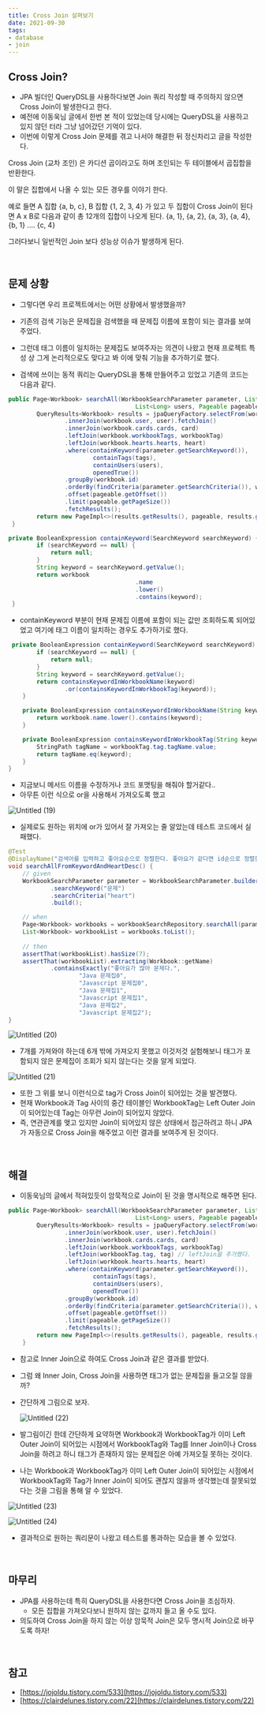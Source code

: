```yaml
---
title: Cross Join 살펴보기
date: 2021-09-30  
tags:
- database
- join
---
```


## Cross Join?

- JPA 빌더인 QueryDSL을 사용하다보면 Join 쿼리 작성할 때 주의하지 않으면 Cross Join이 발생한다고 한다.
- 예전에 이동욱님 글에서 한번 본 적이 있었는데 당시에는 QueryDSL을 사용하고 있지 않던 터라 그냥 넘어갔던 기억이 있다.
- 이번에 이렇게 Cross Join 문제를 겪고 나서야 해결한 뒤 정신차리고 글을 작성한다.

Cross Join (교차 조인) 은 카디션 곱이라고도 하며 조인되는 두 테이블에서 곱집합을 반환한다.

이 말은 집합에서 나올 수 있는 모든 경우를 이야기 한다.

예로 들면 A 집합 {a, b, c}, B 집합 {1, 2, 3, 4} 가 있고 두 집합이 Cross Join이 된다면 A x B로 다음과 같이 총 12개의 집합이 나오게 된다.
{a, 1}, {a, 2}, {a, 3}, {a, 4}, {b, 1} .... {c, 4}

그러다보니 일반적인 Join 보다 성능상 이슈가 발생하게 된다.

<br/>

## 문제 상황

- 그렇다면 우리 프로젝트에서는 어떤 상황에서 발생했을까?

- 기존의 검색 기능은 문제집을 검색했을 때 문제집 이름에 포함이 되는 결과를 보여주었다.
- 그런데 태그 이름이 일치하는 문제집도 보여주자는 의견이 나왔고 현재 프로젝트 특성 상 그게 논리적으로도 맞다고 봐 이에 맞춰 기능을 추가하기로 했다.

- 검색에 쓰이는 동적 쿼리는 QueryDSL을 통해 만들어주고 있었고 기존의 코드는 다음과 같다.

```java
public Page<Workbook> searchAll(WorkbookSearchParameter parameter, List<Long> tags,
                                    List<Long> users, Pageable pageable) {
        QueryResults<Workbook> results = jpaQueryFactory.selectFrom(workbook)
                .innerJoin(workbook.user, user).fetchJoin()
                .innerJoin(workbook.cards.cards, card)
                .leftJoin(workbook.workbookTags, workbookTag)
                .leftJoin(workbook.hearts.hearts, heart)
                .where(containKeyword(parameter.getSearchKeyword()),
                        containTags(tags),
                        containUsers(users),
                        openedTrue())
                .groupBy(workbook.id)
                .orderBy(findCriteria(parameter.getSearchCriteria()), workbook.id.asc())
                .offset(pageable.getOffset())
                .limit(pageable.getPageSize())
                .fetchResults();
        return new PageImpl<>(results.getResults(), pageable, results.getTotal());
 }

private BooleanExpression containKeyword(SearchKeyword searchKeyword) {
        if (searchKeyword == null) {
            return null;
        }
        String keyword = searchKeyword.getValue();
        return workbook
									.name
									.lower()
									.contains(keyword);
 }
```

- containKeyword 부분이 현재 문제집 이름에 포함이 되는 값만 조회하도록 되어있었고 여기에 태그 이름이 일치하는 경우도 추가하기로 했다.

```java
 private BooleanExpression containKeyword(SearchKeyword searchKeyword) {
        if (searchKeyword == null) {
            return null;
        }
        String keyword = searchKeyword.getValue();
        return containsKeywordInWorkbookName(keyword)
                .or(containsKeywordInWorkbookTag(keyword));
    }

    private BooleanExpression containsKeywordInWorkbookName(String keyword) {
        return workbook.name.lower().contains(keyword);
    }

    private BooleanExpression containsKeywordInWorkbookTag(String keyword) {
        StringPath tagName = workbookTag.tag.tagName.value;
        return tagName.eq(keyword);
    }
}
```

- 지금보니 메서드 이름을 수정하거나 코드 포맷팅을 해줘야 할거같다..
- 아무튼 이런 식으로 or을 사용해서 가져오도록 했고

![Untitled (19)](https://user-images.githubusercontent.com/62014888/145753361-17a52122-7dd3-452e-86d3-09c1afaf4145.png)



- 실제로도 원하는 위치에 or가 있어서 잘 가져오는 줄 알았는데 테스트 코드에서 실패했다.

```java
@Test
@DisplayName("검색어를 입력하고 좋아요순으로 정렬한다. 좋아요가 같다면 id순으로 정렬한다.")
void searchAllFromKeywordAndHeartDesc() {
    // given
    WorkbookSearchParameter parameter = WorkbookSearchParameter.builder()
            .searchKeyword("문제")
            .searchCriteria("heart")
            .build();

    // when
    Page<Workbook> workbooks = workbookSearchRepository.searchAll(parameter, null, null, parameter.toPageRequest());
    List<Workbook> workbookList = workbooks.toList();
    
    // then
    assertThat(workbookList).hasSize(7);
    assertThat(workbookList).extracting(Workbook::getName)
            .containsExactly("좋아요가 많아 문제다.",
                    "Java 문제집0",
                    "Javascript 문제집0",
                    "Java 문제집1",
                    "Javascript 문제집1",
                    "Java 문제집2",
                    "Javascript 문제집2");
}
```

![Untitled (20)](https://user-images.githubusercontent.com/62014888/145753391-420df9f4-5d75-4f91-a11b-2c30e5f86d46.png)

- 7개를 가져와야 하는데 6개 밖에 가져오지 못했고 이것저것 실험해보니 태그가 포함되지 않은 문제집이 조회가 되지 않는다는 것을 알게 되었다.

![Untitled (21)](https://user-images.githubusercontent.com/62014888/145753398-c02cc4e8-5111-4618-acb9-70c64e12b5ad.png)

- 또한 그 위를 보니 이런식으로 tag가 Cross Join이 되어있는 것을 발견했다.
- 현재 Workbook과 Tag 사이의 중간 테이블인 WorkbookTag는 Left Outer Join이 되어있는데 Tag는 아무런 Join이 되어있지 않았다.
- 즉, 연관관계를 맺고 있지만 Join이 되어있지 않은 상태에서 접근하려고 하니 JPA가 자동으로 Cross Join을 해주었고 이런 결과를 보여주게 된 것이다.

<br/>


## 해결

- 이동욱님의 글에서 적혀있듯이 암묵적으로 Join이 된 것을 명시적으로 해주면 된다.

```java
public Page<Workbook> searchAll(WorkbookSearchParameter parameter, List<Long> tags,
                                    List<Long> users, Pageable pageable) {
        QueryResults<Workbook> results = jpaQueryFactory.selectFrom(workbook)
                .innerJoin(workbook.user, user).fetchJoin()
                .innerJoin(workbook.cards.cards, card)
                .leftJoin(workbook.workbookTags, workbookTag)
                .leftJoin(workbookTag.tag, tag) // leftJoin을 추가했다.
                .leftJoin(workbook.hearts.hearts, heart)
                .where(containKeyword(parameter.getSearchKeyword()),
                        containTags(tags),
                        containUsers(users),
                        openedTrue())
                .groupBy(workbook.id)
                .orderBy(findCriteria(parameter.getSearchCriteria()), workbook.id.asc())
                .offset(pageable.getOffset())
                .limit(pageable.getPageSize())
                .fetchResults();
        return new PageImpl<>(results.getResults(), pageable, results.getTotal());
    }
```

- 참고로 Inner Join으로 하여도 Cross Join과 같은 결과를 받았다.
- 그럼 왜 Inner Join, Cross Join을 사용하면 태그가 없는 문제집을 들고오질 않을까?
- 간단하게 그림으로 보자.

    ![Untitled (22)](https://user-images.githubusercontent.com/62014888/145753448-87e9b1e8-b999-4ead-9720-498000750d83.png)

- 발그림이긴 한데 간단하게 요약하면 Workbook과 WorkbookTag가 이미 Left Outer Join이 되어있는 시점에서 WorkbookTag와 Tag를 Inner Join이나 Cross Join을 하려고 하니 태그가 존재하지 않는 문제집은 아예 가져오질 못하는 것이다.
- 나는 Workbook과 WorkbookTag가 이미 Left Outer Join이 되어있는 시점에서 WorkbookTag와 Tag가 Inner Join이 되어도 괜찮지 않을까 생각했는데 잘못되었다는 것을 그림을 통해 알 수 있었다.

![Untitled (23)](https://user-images.githubusercontent.com/62014888/145753556-587f276a-8f8d-4cca-b584-ef8536420a71.png)

![Untitled (24)](https://user-images.githubusercontent.com/62014888/145753559-df10dbb0-9abd-449f-aa54-173d4383c1ca.png)

- 결과적으로 원하는 쿼리문이 나왔고 테스트를 통과하는 모습을 볼 수 있었다.

<br/>


## 마무리

- JPA를 사용하는데 특히 QueryDSL을 사용한다면 Cross Join을 조심하자.
    - 모든 집합을 가져오다보니 원하지 않는 값까지 들고 올 수도 있다.
- 의도하여 Cross Join을 하지 않는 이상 암묵적 Join은 모두 명시적 Join으로 바꾸도록 하자!

<br/>

## 참고


- [https://jojoldu.tistory.com/533](https://jojoldu.tistory.com/533)
- [https://clairdelunes.tistory.com/22](https://clairdelunes.tistory.com/22)